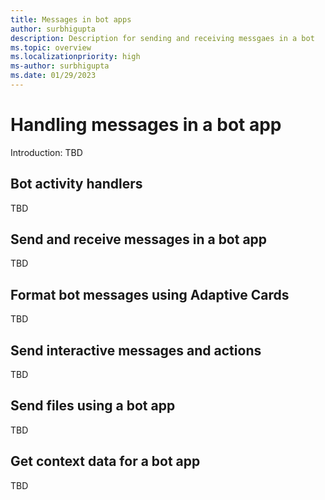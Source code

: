 ```yaml
---
title: Messages in bot apps
author: surbhigupta
description: Description for sending and receiving messgaes in a bot
ms.topic: overview
ms.localizationpriority: high
ms-author: surbhigupta
ms.date: 01/29/2023
---
```



# Handling messages in a bot app

Introduction: TBD

## Bot activity handlers

TBD

## Send and receive messages in a bot app

TBD

## Format bot messages using Adaptive Cards

TBD

## Send interactive messages and actions

TBD

## Send files using a bot app

TBD

## Get context data for a bot app

TBD

